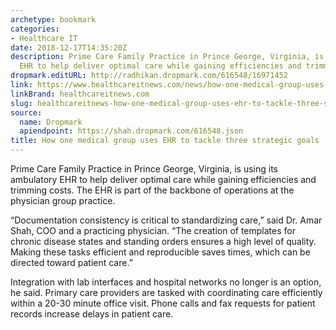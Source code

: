 ```yaml
---
archetype: bookmark
categories:
- Healthcare IT
date: 2018-12-17T14:35:20Z
description: Prime Care Family Practice in Prince George, Virginia, is using its ambulatory
  EHR to help deliver optimal care while gaining efficiencies and trimming costs.
dropmark.editURL: http://radhikan.dropmark.com/616548/16971452
link: https://www.healthcareitnews.com/news/how-one-medical-group-uses-ehr-tackle-three-strategic-goals
linkBrand: healthcareitnews.com
slug: healthcareitnews-how-one-medical-group-uses-ehr-to-tackle-three-strategic-goals
source:
  name: Dropmark
  apiendpoint: https://shah.dropmark.com/616548.json
title: How one medical group uses EHR to tackle three strategic goals
---
```

Prime Care Family Practice in Prince George, Virginia, is using its ambulatory EHR to help deliver optimal care while gaining efficiencies and trimming costs. The EHR is part of the backbone of operations at the physician group practice.

“Documentation consistency is critical to standardizing care,” said Dr. Amar Shah, COO and a practicing physician. “The creation of templates for chronic disease states and standing orders ensures a high level of quality. Making these tasks efficient and reproducible saves times, which can be directed toward patient care.”

Integration with lab interfaces and hospital networks no longer is an option, he said. Primary care providers are tasked with coordinating care efficiently within a 20-30 minute office visit. Phone calls and fax requests for patient records increase delays in patient care.